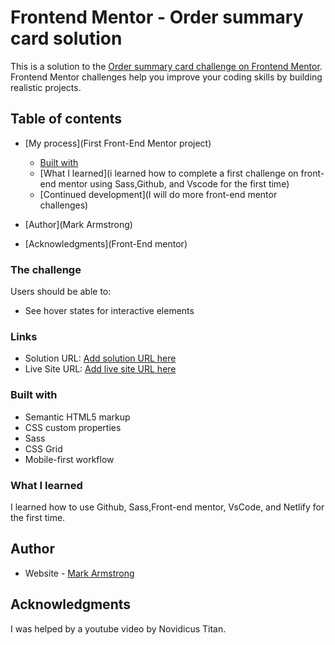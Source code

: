 # Frontend Mentor - Order summary card solution

This is a solution to the [Order summary card challenge on Frontend Mentor](https://www.frontendmentor.io/challenges/order-summary-component-QlPmajDUj). Frontend Mentor challenges help you improve your coding skills by building realistic projects. 

## Table of contents

- [My process](First Front-End Mentor project)
  - [Built with](html,css,sass)
  - [What I learned](i learned how to complete a first challenge on front-end mentor using Sass,Github, and Vscode for the first time)
  - [Continued development](I will do more front-end mentor challenges)
  
- [Author](Mark Armstrong)
- [Acknowledgments](Front-End mentor)


### The challenge

Users should be able to:

- See hover states for interactive elements


### Links

- Solution URL: [Add solution URL here](https://your-solution-url.com)
- Live Site URL: [Add live site URL here](https://makaz-mcfee1-order-summary.netlify.app/)


### Built with

- Semantic HTML5 markup
- CSS custom properties
- Sass
- CSS Grid
- Mobile-first workflow

### What I learned
I learned how to use Github, Sass,Front-end mentor, VsCode, and Netlify for the first time.


## Author

- Website - [Mark Armstrong](https://makaz-mcfee1-order-summary.netlify.app/)

## Acknowledgments
I was helped by a youtube video by Novidicus Titan.


